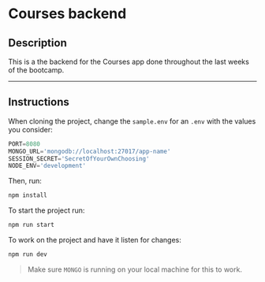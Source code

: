 # Courses backend

## Description

This is a the backend for the Courses app done throughout the last weeks of the bootcamp.

---

## Instructions

When cloning the project, change the <code>sample.env</code> for an <code>.env</code> with the values you consider:
```js
PORT=8080
MONGO_URL='mongodb://localhost:27017/app-name'
SESSION_SECRET='SecretOfYourOwnChoosing'
NODE_ENV='development'
```
Then, run:
```bash
npm install
```
To start the project run:
```bash
npm run start
```

To work on the project and have it listen for changes:
```bash
npm run dev
```

> Make sure `MONGO` is running on your local machine for this to work.


